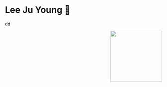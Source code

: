 # Lee Ju Young 🧑
dd
<div>
 <a href="https://solved.ac/profile/lklll321" rel="error">
  <imgd src="http://mazassumnida.wtf/api/v2/generate_badge?boj=lklll321" height="165">
 </a>
 <img align='right' src="https://github-readme-stats.vercel.app/api?username=jy-lee0626&show_icons=true&theme=gruvbox" height="165">
</div>


